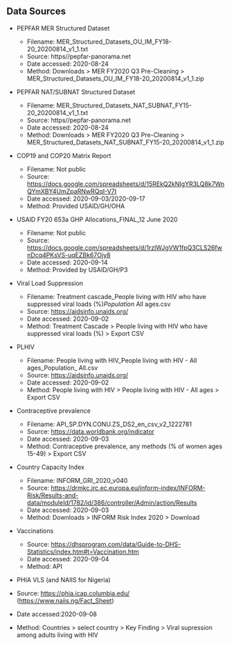 ## Data Sources

- PEPFAR MER Structured Dataset
  - Filename: MER_Structured_Datasets_OU_IM_FY18-20_20200814_v1_1.txt
  - Source: https//pepfar-panorama.net
  - Date accessed: 2020-08-24
  - Method: Downloads > MER FY2020 Q3 Pre-Cleaning > MER_Structured_Datasets_OU_IM_FY18-20_20200814_v1_1.zip
  
- PEPFAR NAT/SUBNAT Structured Dataset
  - Filename: MER_Structured_Datasets_NAT_SUBNAT_FY15-20_20200814_v1_1.txt
  - Source: https//pepfar-panorama.net
  - Date accessed: 2020-08-24
  - Method: Downloads > MER FY2020 Q3 Pre-Cleaning > MER_Structured_Datasets_NAT_SUBNAT_FY15-20_20200814_v1_1.zip
  
- COP19 and COP20 Matrix Report
  - Filename: Not public
  - Source: https://docs.google.com/spreadsheets/d/15REkQ2kNIgYR3LQ8k7WnQYmXBY4UmZpaRNwRQqI-V7I
  - Date accessed: 2020-09-03/2020-09-17
  - Method: Provided USAID/GH/OHA
  
- USAID FY20 653a GHP Allocations_FINAL_12 June 2020
  - Filename: Not public
  - Source: https://docs.google.com/spreadsheets/d/1rzlWJgVW1fpQ3CLS26fwnDcq4PKsVS-uqEZBk67Ojy8
  - Date accessed: 2020-09-14
  - Method: Provided by USAID/GH/P3

- Viral Load Suppression
  - Filename: Treatment cascade_People living with HIV who have suppressed viral loads (%)_Population_ All ages.csv
  - Source: https://aidsinfo.unaids.org/
  - Date accessed: 2020-09-02
  - Method: Treatment Cascade > People living with HIV who have suppressed viral loads (%) > Export CSV

- PLHIV
  - Filename: People living with HIV_People living with HIV - All ages_Population_ All.csv
  - Source: https://aidsinfo.unaids.org/
  - Date accessed: 2020-09-02
  - Method: People living with HIV > People living with HIV - All ages  > Export CSV
  
- Contraceptive prevalence
  - Filename: API_SP.DYN.CONU.ZS_DS2_en_csv_v2_1222781
  - Source: https://data.worldbank.org/indicator
  - Date accessed: 2020-09-03
  - Method: Contraceptive prevalence, any methods (% of women ages 15-49) > Export CSV
  
- Country Capacity Index
  - Filename: INFORM_GRI_2020_v040
  - Source: https://drmkc.jrc.ec.europa.eu/inform-index/INFORM-Risk/Results-and-data/moduleId/1782/id/386/controller/Admin/action/Results
  - Date accessed: 2020-09-03
  - Method: Downloads > INFORM Risk Index 2020 > Download
  
- Vaccinations
  - Source: https://dhsprogram.com/data/Guide-to-DHS-Statistics/index.htm#t=Vaccination.htm
  - Date accessed: 2020-09-04
  - Method: API
  
- PHIA VLS (and NAIIS for Nigeria)
 - Source: https://phia.icap.columbia.edu/ (https://www.naiis.ng/Fact_Sheet)
 - Date accessed:2020-09-08
 - Method: Countries > select country > Key Finding > Viral supression among adults living with HIV
  